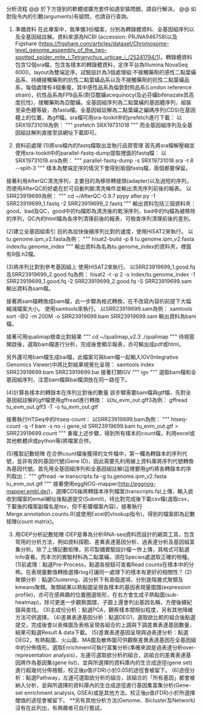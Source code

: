 分析流程
@@ 於下方提到的軟體或擴充套件如遇安裝問題，請自行解決。
@@ 如對指令內的引數(arguments)有疑問，也請自行查詢。

1. 準備資料
在此專案中，我準備3份檔案，分別為轉錄體資料、全基因組序列以及全基因組註解。資料來源為NCBI (accession: PRJNA946758)以及Figshare (https://figshare.com/articles/dataset/Chromosome-level_genome_assembly_of_the_two-spotted_spider_mite_i_Tetranychus_urticae_i_/25241794/1)。轉錄體資料包含12個sra檔，包含各樣本的轉錄體資料，定序平台為Illumina NovaSeq 6000，layout為雙端定序。試驗設計為3個處理組:不接觸藥劑的感性二點葉蟎品系、持續接觸藥劑的抗性二點葉蟎品系以及不接觸藥劑的抗性二點葉蟎品系，每個處理有4個重複，其中感性品系為倫敦對照品系(London reference strain)，抗性品系為FP9品系(對亞醌蟎acequinocyl及必芬蟎bifenazate具高度抗性)，接觸藥劑為亞醌蟎。全基因組序列為二點葉蟎的基因體序列，組裝至染色體等級，為fasta檔。全基因組註解為二點葉蟎之編碼序列(CDS)在基因體上的位置，為gff檔。sra檔可用sra-tookit中的prefetch進行下載：
以SRX19731018為例：
"""
prefetch SRX19731018
"""
而全基因組序列及全基因組註解則直接至該網址下載即可。

2. 資料前處理
(1)將sra檔內的fastq檔取出並執行品質管理
首先將sra檔解壓縮並使用sra-tookit中的parallel-fastq-dump提取裡面的fastq檔：
以SRX19731018.sra為例：
"""
parallel-fastq-dump -s SRX19731018.sra -t 8 --split-3
"""
樣本為雙端定序的情況下會得到兩個fastq檔，兩個都要保留。

接著利用AfterQC清洗序列，主要目的為移除轉接頭(adapter)以及過短的序列，而使用AfterQC的好處在於可自動判斷清洗條件並輸出清洗序列前後的報表。
以SRR23919699為例：
"""
cd ~/AfterQC-0.9.7
pypy after.py -1 SRR23919699_1.fastq -2 SRR23919699_2.fastq
"""
輸出資料包括三個資料夾：good、bad及QC，good中的fq檔即為清洗後的乾淨序列，bad中的fq檔為被移除的序列，QC內的html檔為各序列清理前後的報表，可檢查序列清理前後的差別。

(2)建立全基因組索引
目的為加快後續序列比對的速度，使用HISAT2來執行。
以tu.genome.ipm_v2.fasta為例：
"""
hisat2-build -p 8 tu.genome.ipm_v2.fasta index/tu.genome_index
"""
輸出資料為名為tu.genome_index的資料夾，裡面有8個.h2檔。

(3)將序列比對到參考基因組上
使用HISAT2來執行。
以SRR23919699_1.good.fq及SRR23919699_2.good.fq為例：
hisat2 -t -p 2 -x index/tu.genome_index -1 SRR23919699_1.good.fq -2 SRR23919699_2.good.fq -S SRR23919699.sam
輸出資料為sam檔。

接著將sam檔轉換成bam檔，此一步驟為格式轉換，在不改寫內容的前提下大幅縮減檔案大小。
使用samtools來執行。
以SRR23919699.sam為例：
samtools sort -@2 -m 200M -o SRR23919699.bam SRR23919699.sam
輸出資料為bam檔。

接著可用qualimap檢查比對結果
"""
cd ~/qualimap_v2.3
./qualimap
"""
待視窗開啟後，選取bam檔進行分析，完成後會顯示報表，亦可輸出成pdf或html。

另外還可用bam檔生成bai檔，此檔案可與bam檔一起輸入IGV(Integrative Genomics Viewer)中將比對結果視覺化呈現：
samtools index SRR23919699.bam SRR23919699.bai
接著打開IGV
"""
igv
"""
選取bam檔和全基因組序列，注意bam檔與bai檔須放在同一路徑下。

(4)計算各樣本的轉錄本在序列比對後的數量
該步驟需要bam檔與gtf檔，先對全基因組註解的gff檔使用gffread進行轉換：
以tu_evm_out.gff3為例：
gffread tu_evm_out.gff3 -T -o tu_evm_out.gtf

接著執行HTSeq中的htseq-count：
以SRR23919699.bam為例：
"""
htseq-count -q -f bam -s no -i gene_id SRR23919699.bam tu_evm_out.gtf > SRR23919699.count
"""
重複上述步驟，得到所有樣本的count檔，利用excel或其他軟體(R或python等)將檔案合併。

(5)獲取記數矩陣
在合併count檔後獲得的文件檔中，第一欄為轉錄本的序列代號，並非有效的基因代號(Gene ID)，因此需要先利用線上資料庫將序列代號轉換為基因代號。首先用全基因組序列和全基因組註解(這裡要用gtf)將各轉錄本的序列取出：
"""
gffread -w transcripts.fa -g tu.genome.ipm_v2.fasta tu_evm_out.gtf
"""
接著使用eggNOG-mapper(http://eggnog-mapper.embl.de/)，選擇CDS後將轉錄本序列檔案(transcripts.fa)上傳，輸入欲收到檔案的email網址後點選提交(Submit)，待比對完成後下載csv檔(選取csv，下載後的檔案副檔名是tsv，但不影響檔案內容)，接著執行Merge.annotation.counts.R(或使用Excel的vlookup指令)，得到的檔案即為記數矩陣(count matrix)。

3. 用iDEP分析記數矩陣
iDEP是專為分析RNA-seq資料而設計的網頁工具，包含常用的分析方法，例如資料探勘、差異表達基因分析、過表達分析及基因組富集分析。除了上傳記數矩陣，另可製備實驗設計檔一併上傳，其格式可點選Info查看。而本次的實驗材料為二點葉蟎，須在Species處選取正確的物種。
(1)前處理：點選Pre-Process，點選各按鈕可查看Read counts在樣本中的分佈。在表現量數值轉換選擇rlog可讓同一處理下的樣本有更好的相關性？
(2)聚類分析：點選Clustering，該分析下有兩個選項，分別是階層式聚類及kmeans聚類。聚類結果以熱點圖呈現各樣本的基因表現量圖譜(expression profile)，亦可在感興趣的位置圈選矩形，在右方會生成子熱點圖(sub-heatmap)，除可更進一步觀察圖譜，子圖上還會列出基因名稱，方便後續紀錄與查找。
(3)主成份分析：點選PCA，觀察樣本間相似程度，另有其他降維方法可供選擇。
(4)差異表達基因分析：點選DEG1，選取欲比較的組合後點選提交，完成後會以長條圖及表格呈現各組合的上調與下調差異表達基因數量，結果可點選Result & data下載。
(5)差異表達基因呈現與過表達分析：點選DEG2，有熱點圖、火山圖、MA圖及散佈圖可供觀察差異表達基因在全基因組中的分佈情形。選取Enrichment可執行富集分析(準確來說是過表達分析over-representation analysis)，左邊可選取欲分析的組合，該組合的差異表達基因將作為基因集(gene list)，並與所選擇的資料庫內的生合成途徑(gene set)進行超幾何分佈檢驗，校正後p值(FDR)小於0.05的途徑會被留下。
(6)途徑分析：點選Pathway，左邊可選取欲分析的組合，該組合的「所有基因」都會被納入分析，並與所選擇的資料庫內的生合成途徑進行基因集富集分析(Gene-set enrichment analysis, GSEA)或是其他方法。校正後p值(FDR)小於所選擇閾值的途徑會被留下。
**另有其他分析方法(Genome、Bicluster及Network)沒有在此列出，有興趣者可自行嘗試。
